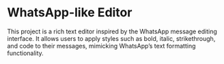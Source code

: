 # WhatsApp-like Editor

This project is a rich text editor inspired by the WhatsApp message editing interface. It allows users to apply styles such as bold, italic, strikethrough, and code to their messages, mimicking WhatsApp’s text formatting functionality.